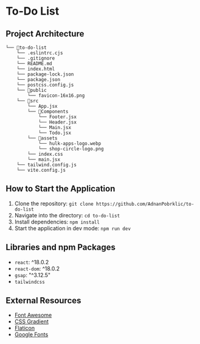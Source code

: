 # To-Do List

## Project Architecture

```
└── 📁to-do-list
    └── .eslintrc.cjs
    └── .gitignore
    └── README.md
    └── index.html
    └── package-lock.json
    └── package.json
    └── postcss.config.js
    └── 📁public
        └── favicon-16x16.png
    └── 📁src
        └── App.jsx
        └── 📁Components
            └── Footer.jsx
            └── Header.jsx
            └── Main.jsx
            └── Todo.jsx
        └── 📁assets
            └── hulk-apps-logo.webp
            └── shop-circle-logo.png
        └── index.css
        └── main.jsx
    └── tailwind.config.js
    └── vite.config.js
```

## How to Start the Application

1. Clone the repository: `git clone https://github.com/AdnanPobrklic/to-do-list`
2. Navigate into the directory: `cd to-do-list`
3. Install dependencies: `npm install`
4. Start the application in dev mode: `npm run dev`

## Libraries and npm Packages

-   `react`: ^18.0.2
-   `react-dom`: ^18.0.2
-   `gsap`: "^3.12.5"
-   `tailwindcss`

## External Resources

-   [Font Awesome](https://fontawesome.com)
-   [CSS Gradient](https://cssgradient.io)
-   [Flaticon](https://flaticon.com)
-   [Google Fonts](https://fonts.google.com)
